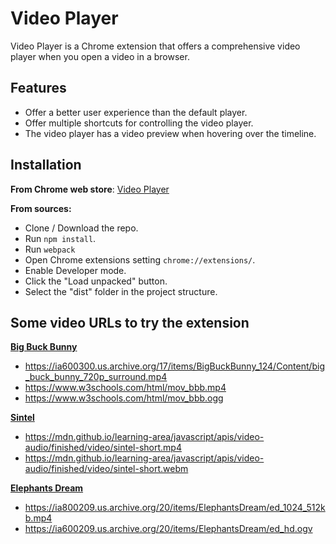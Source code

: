 Video Player
============

Video Player is a Chrome extension that offers a comprehensive video player when you open a video in a browser.

Features
--------

- Offer a better user experience than the default player.
- Offer multiple shortcuts for controlling the video player.
- The video player has a video preview when hovering over the timeline.

Installation
------------
**From Chrome web store**: [Video Player](https://chrome.google.com/webstore/detail/video-player/phdogoeljjbggglcgpkiabgdkkncgohe)

**From sources:**
- Clone / Download the repo.
- Run `npm install`.
- Run `webpack`
- Open Chrome extensions setting `chrome://extensions/`.
- Enable Developer mode.
- Click the "Load unpacked" button.
- Select the "dist" folder in the project structure.


Some video URLs to try the extension
------------------------------------

**[Big Buck Bunny](https://peach.blender.org/)**
- https://ia600300.us.archive.org/17/items/BigBuckBunny_124/Content/big_buck_bunny_720p_surround.mp4
- https://www.w3schools.com/html/mov_bbb.mp4
- https://www.w3schools.com/html/mov_bbb.ogg

**[Sintel](https://durian.blender.org/)**
- https://mdn.github.io/learning-area/javascript/apis/video-audio/finished/video/sintel-short.mp4
- https://mdn.github.io/learning-area/javascript/apis/video-audio/finished/video/sintel-short.webm

**[Elephants Dream](https://orange.blender.org/)**
- https://ia800209.us.archive.org/20/items/ElephantsDream/ed_1024_512kb.mp4
- https://ia600209.us.archive.org/20/items/ElephantsDream/ed_hd.ogv

